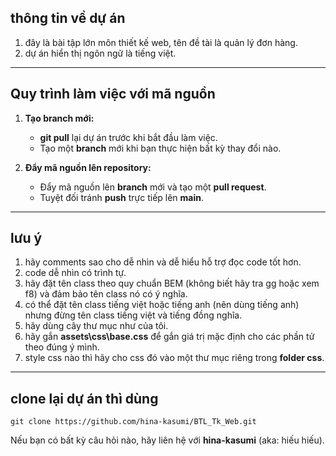 ## thông tin về dự án
1. đây là bài tập lớn môn thiết kế web, tên đề tài là quản lý đơn hàng.
2. dự án hiển thị ngôn ngữ là tiếng việt.

---

## Quy trình làm việc với mã nguồn

1. **Tạo branch mới:**
    - **git pull** lại dự án trước khi bắt đầu làm việc.
   - Tạo một **branch** mới khi bạn thực hiện bất kỳ thay đổi nào.

2. **Đẩy mã nguồn lên repository:**
   - Đẩy mã nguồn lên **branch** mới và tạo một **pull request**.
   - Tuyệt đối tránh **push** trực tiếp lên **main**.

---

## lưu ý
1. hãy comments sao cho dễ nhìn và dễ hiểu hỗ trợ đọc code tốt hơn.
2. code dễ nhìn có trình tự.
3. hãy đặt tên class theo quy chuẩn BEM (không biết hãy tra gg hoặc xem f8) và đảm bảo tên class nó có ý nghĩa.
4. có thể đặt tên class tiếng việt hoặc tiếng anh (nên dùng tiếng anh) nhưng đừng tên class tiếng việt và tiếng đồng nghĩa.
5. hãy dùng cây thư mục như của tôi.
6. hãy gắn **assets\css\base.css** để gắn giá trị mặc định cho các phần tử theo đúng ý mình.
7. style css nào thì hãy cho css đó vào một thư mục riêng trong **folder css**.

---

## clone lại dự án thì dùng
    git clone https://github.com/hina-kasumi/BTL_Tk_Web.git


Nếu bạn có bất kỳ câu hỏi nào, hãy liên hệ với **hina-kasumi** (aka: hiếu hiếu).